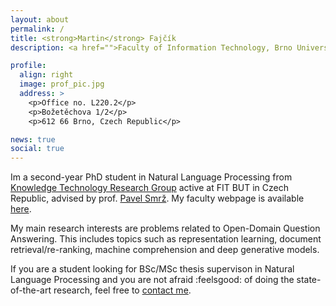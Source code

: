 ```yaml
---
layout: about
permalink: /
title: <strong>Martin</strong> Fajčík
description: <a href="">Faculty of Information Technology, Brno University of Technology</a>.

profile:
  align: right
  image: prof_pic.jpg
  address: >
    <p>Office no. L220.2</p>
    <p>Božetěchova 1/2</p>
    <p>612 66 Brno, Czech Republic</p>

news: true
social: true
---
```


Im a second-year PhD student in Natural Language Processing from <a href="http://knot.fit.vutbr.cz/">Knowledge Technology Research Group</a> active at FIT BUT in Czech Republic, advised by prof. <a href="http://www.fit.vutbr.cz/~smrz/index.php.en">Pavel Smrž</a>. My faculty webpage is available <a href="http://www.fit.vutbr.cz/~ifajcik/index.php.en">here</a>.

My main research interests are problems related to Open-Domain Question Answering. This includes topics such as representation learning, document retrieval/re-ranking, machine comprehension and deep generative models.

If you are a student looking for BSc/MSc thesis supervison in Natural Language Processing and you are not afraid :feelsgood: of doing the state-of-the-art research, feel free to <a href="mailto:ifajcik@fit.vutbr.cz">contact me</a>.
